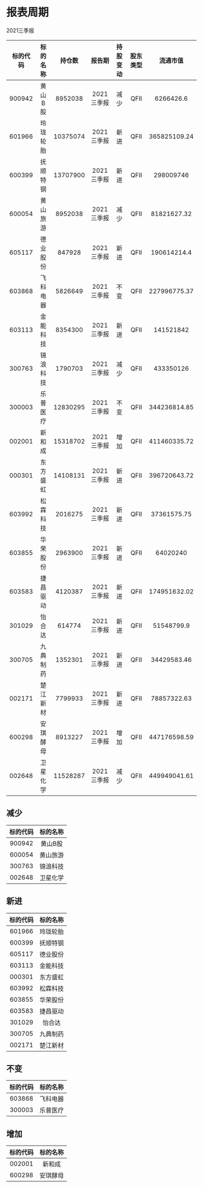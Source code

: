 # 报表周期 

2021三季报

| 标的代码 | 标的名称 | 持仓数 | 报告期 | 持股变动 | 股东类型 | 流通市值 |
|:--:|:--:|:--:|:--:|:--:|:--:|:--:|
|900942|黄山B股|8952038|2021三季报|减少|QFII|6266426.6|
|601966|玲珑轮胎|10375074|2021三季报|新进|QFII|365825109.24|
|600399|抚顺特钢|13707900|2021三季报|新进|QFII|298009746|
|600054|黄山旅游|8952038|2021三季报|减少|QFII|81821627.32|
|605117|德业股份|847928|2021三季报|新进|QFII|190614214.4|
|603868|飞科电器|5826649|2021三季报|不变|QFII|227996775.37|
|603113|金能科技|8354300|2021三季报|新进|QFII|141521842|
|300763|锦浪科技|1790703|2021三季报|减少|QFII|433350126|
|300003|乐普医疗|12830295|2021三季报|不变|QFII|344236814.85|
|002001|新和成|15318702|2021三季报|增加|QFII|411460335.72|
|000301|东方盛虹|14108131|2021三季报|新进|QFII|396720643.72|
|603992|松霖科技|2016275|2021三季报|新进|QFII|37361575.75|
|603855|华荣股份|2963900|2021三季报|新进|QFII|64020240|
|603583|捷昌驱动|4120387|2021三季报|新进|QFII|174951632.02|
|301029|怡合达|614774|2021三季报|新进|QFII|51548799.9|
|300705|九典制药|1352301|2021三季报|新进|QFII|34429583.46|
|002171|楚江新材|7799933|2021三季报|新进|QFII|78857322.63|
|600298|安琪酵母|8913227|2021三季报|增加|QFII|447176598.59|
|002648|卫星化学|11528287|2021三季报|减少|QFII|449949041.61|


## 减少 

| 标的代码 | 标的名称 |
|:--:|:--:|
|900942|黄山B股|
|600054|黄山旅游|
|300763|锦浪科技|
|002648|卫星化学|


## 新进 

| 标的代码 | 标的名称 |
|:--:|:--:|
|601966|玲珑轮胎|
|600399|抚顺特钢|
|605117|德业股份|
|603113|金能科技|
|000301|东方盛虹|
|603992|松霖科技|
|603855|华荣股份|
|603583|捷昌驱动|
|301029|怡合达|
|300705|九典制药|
|002171|楚江新材|


## 不变 

| 标的代码 | 标的名称 |
|:--:|:--:|
|603868|飞科电器|
|300003|乐普医疗|


## 增加 

| 标的代码 | 标的名称 |
|:--:|:--:|
|002001|新和成|
|600298|安琪酵母|

